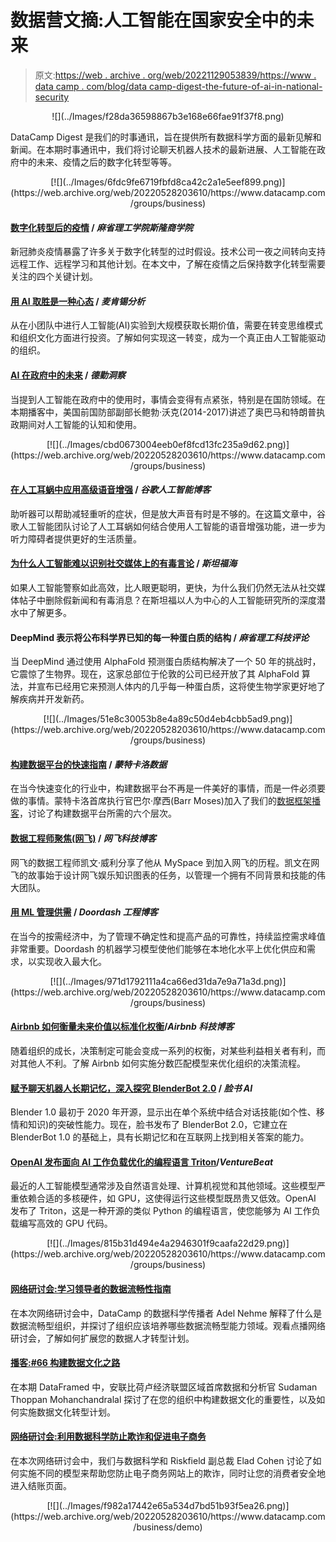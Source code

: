 # 数据营文摘:人工智能在国家安全中的未来

> 原文:[https://web . archive . org/web/20221129053839/https://www . data camp . com/blog/data camp-digest-the-future-of-ai-in-national-security](https://web.archive.org/web/20221129053839/https://www.datacamp.com/blog/datacamp-digest-the-future-of-ai-in-national-security)

<center>![](../Images/f28da36598867b3e168e66fae91f37f8.png)</center>

DataCamp Digest 是我们的时事通讯，旨在提供所有数据科学方面的最新见解和新闻。在本期时事通讯中，我们将讨论聊天机器人技术的最新进展、人工智能在政府中的未来、疫情之后的数字化转型等等。

<center>[![](../Images/6fdc9fe6719fbfd8ca42c2a1e5eef899.png)](https://web.archive.org/web/20220528203610/https://www.datacamp.com/groups/business)</center>

#### [数字化转型后的疫情](https://web.archive.org/web/20220528203610/https://mitsloan.mit.edu/ideas-made-to-matter/digital-transformation-after-pandemic) / *麻省理工学院斯隆商学院*

新冠肺炎疫情暴露了许多关于数字化转型的过时假设。技术公司一夜之间转向支持远程工作、远程学习和其他计划。在本文中，了解在疫情之后保持数字化转型需要关注的四个关键计划。

#### [用 AI 取胜是一种心态](https://web.archive.org/web/20220528203610/https://www.mckinsey.com/business-functions/mckinsey-analytics/our-insights/winning-with-ai-is-a-state-of-mind) / *麦肯锡分析*

从在小团队中进行人工智能(AI)实验到大规模获取长期价值，需要在转变思维模式和组织文化方面进行投资。了解如何实现这一转变，成为一个真正由人工智能驱动的组织。

#### [AI 在政府中的未来](https://web.archive.org/web/20220528203610/https://www2.deloitte.com/us/en/insights/multimedia/podcasts/ai-strategy-for-government-leader.html) / *德勤洞察*

当提到人工智能在政府中的使用时，事情会变得有点紧张，特别是在国防领域。在本期播客中，美国前国防部副部长鲍勃·沃克(2014-2017)讲述了奥巴马和特朗普执政期间对人工智能的认知和使用。

<center>[![](../Images/cbd0673004eeb0ef8fcd13fc235a9d62.png)](https://web.archive.org/web/20220528203610/https://www.datacamp.com/groups/business)</center>

#### [在人工耳蜗中应用高级语音增强](https://web.archive.org/web/20220528203610/https://ai.googleblog.com/2021/07/applying-advanced-speech-enhancement-in.html) / *谷歌人工智能博客*

助听器可以帮助减轻重听的症状，但是放大声音有时是不够的。在这篇文章中，谷歌人工智能团队讨论了人工耳蜗如何结合使用人工智能的语音增强功能，进一步为听力障碍者提供更好的生活质量。

#### [为什么人工智能难以识别社交媒体上的有毒言论](https://web.archive.org/web/20220528203610/https://hai.stanford.edu/news/why-ai-struggles-recognize-toxic-speech-social-media) / *斯坦福海*

如果人工智能警察如此高效，比人眼更聪明，更快，为什么我们仍然无法从社交媒体帖子中删除假新闻和有毒消息？在斯坦福以人为中心的人工智能研究所的深度潜水中了解更多。

#### DeepMind 表示将公布科学界已知的每一种蛋白质的结构 / *麻省理工科技评论*

当 DeepMind 通过使用 AlphaFold 预测蛋白质结构解决了一个 50 年的挑战时，它震惊了生物界。现在，这家总部位于伦敦的公司已经开放了其 AlphaFold 算法，并宣布已经用它来预测人体内的几乎每一种蛋白质，这将使生物学家更好地了解疾病并开发新药。

<center>[![](../Images/51e8c30053b8e4a89c50d4eb4cbb5ad9.png)](https://web.archive.org/web/20220528203610/https://www.datacamp.com/groups/business)</center>

#### [构建数据平台的快速指南](https://web.archive.org/web/20220528203610/https://www.montecarlodata.com/the-quick-and-dirty-guide-to-building-your-data-platform/) / *蒙特卡洛数据*

在当今快速变化的行业中，构建数据平台不再是一件美好的事情，而是一件必须要做的事情。蒙特卡洛首席执行官巴尔·摩西(Barr Moses)加入了我们的[数据框架播客](https://web.archive.org/web/20220528203610/https://www.datacamp.com/community/podcast/creating-trust-in-data-with-data-observability)，讨论了构建数据平台所需的六个层次。

#### [数据工程师聚焦(网飞)](https://web.archive.org/web/20220528203610/https://netflixtechblog.com/data-engineers-of-netflix-interview-with-kevin-wylie-7fb9113a01ea) / *网飞科技博客*

网飞的数据工程师凯文·威利分享了他从 MySpace 到加入网飞的历程。凯文在网飞的故事始于设计网飞娱乐知识图表的任务，以管理一个拥有不同背景和技能的伟大团队。

#### [用 ML 管理供需](https://web.archive.org/web/20220528203610/https://doordash.engineering/2021/06/29/managing-supply-and-demand-balance-through-machine-learning/) / *Doordash 工程博客*

在当今的按需经济中，为了管理不确定性和提高产品的可靠性，持续监控需求峰值非常重要。Doordash 的机器学习模型使他们能够在本地化水平上优化供应和需求，以实现收入最大化。

<center>[![](../Images/971d1792111a4ca66ed31da7e9a71a3d.png)](https://web.archive.org/web/20220528203610/https://www.datacamp.com/groups/business)</center>

#### [Airbnb 如何衡量未来价值以标准化权衡](https://web.archive.org/web/20220528203610/https://medium.com/airbnb-engineering/how-airbnb-measures-future-value-to-standardize-tradeoffs-3aa99a941ba5)/*Airbnb 科技博客*

随着组织的成长，决策制定可能会变成一系列的权衡，对某些利益相关者有利，而对其他人不利。了解 Airbnb 如何实施分数匹配模型来优化组织的决策流程。

#### [赋予聊天机器人长期记忆，深入探究 BlenderBot 2.0](https://web.archive.org/web/20220528203610/https://ai.facebook.com/blog/blender-bot-2-an-open-source-chatbot-that-builds-long-term-memory-and-searches-the-internet/) / *脸书 AI*

Blender 1.0 最初于 2020 年开源，显示出在单个系统中结合对话技能(如个性、移情和知识)的突破性能力。现在，脸书发布了 BlenderBot 2.0，它建立在 BlenderBot 1.0 的基础上，具有长期记忆和在互联网上找到相关答案的能力。

#### [OpenAI 发布面向 AI 工作负载优化的编程语言 Triton](https://web.archive.org/web/20220528203610/https://venturebeat.com/2021/07/28/openai-releases-triton-a-programming-language-for-ai-workload-optimization/)/*VentureBeat*

最近的人工智能模型通常涉及自然语言处理、计算机视觉和其他领域。这些模型严重依赖合适的多核硬件，如 GPU，这使得运行这些模型既昂贵又低效。OpenAI 发布了 Triton，这是一种开源的类似 Python 的编程语言，使您能够为 AI 工作负载编写高效的 GPU 代码。

<center>[![](../Images/815b31d494e4a2946301f9caafa22d29.png)](https://web.archive.org/web/20220528203610/https://www.datacamp.com/groups/business)</center>

#### [**网络研讨会:学习领导者的数据流畅性指南**](https://web.archive.org/web/20220528203610/https://www.datacamp.com/resources/webinars/the-learning-leaders-guide-to-data-fluency)

在本次网络研讨会中，DataCamp 的数据科学传播者 Adel Nehme 解释了什么是数据流畅型组织，并探讨了组织应该培养哪些数据流畅型能力领域。观看点播网络研讨会，了解如何扩展您的数据人才转型计划。

#### [**播客:#66 构建数据文化之路**](https://web.archive.org/web/20220528203610/https://www.datacamp.com/community/podcast/the-path-to-building-data-cultures)

在本期 DataFramed 中，安联比荷卢经济联盟区域首席数据和分析官 Sudaman Thoppan Mohanchandralal 探讨了在您的组织中构建数据文化的重要性，以及如何实施数据文化转型计划。

#### [**网络研讨会:利用数据科学防止欺诈和促进电子商务**](https://web.archive.org/web/20220528203610/https://www.datacamp.com/resources/webinars/preventing-fraud-and-boosting-ecommerce-with-data-science)

在本次网络研讨会中，我们与数据科学和 Riskfield 副总裁 Elad Cohen 讨论了如何实施不同的模型来帮助您防止电子商务网站上的欺诈，同时让您的消费者安全地进入结账页面。

<center>[![](../Images/f982a17442e65a534d7bd51b93f5ea26.png)](https://web.archive.org/web/20220528203610/https://www.datacamp.com/business/demo)</center>
